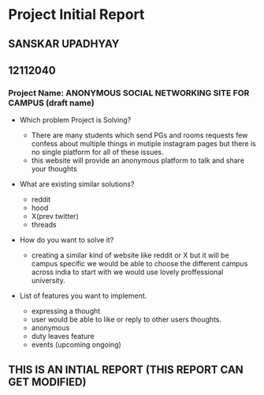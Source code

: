 # Project Initial Report

## SANSKAR UPADHYAY
## 12112040

### Project Name: ANONYMOUS SOCIAL NETWORKING SITE FOR CAMPUS (draft name)

- Which problem Project is Solving?

  - There are many students which send PGs and rooms requests few confess about multiple things in mutiple instagram pages but there is no single platform for all of these issues.
  - this website will provide an anonymous platform to talk and share your thoughts

- What are existing similar solutions?

  - reddit
  - hood
  - X(prev twitter)
  - threads

- How do you want to solve it?

  - creating a similar kind of website like reddit or X but it will be campus specific we would be able to choose the different campus across india to start with we would use lovely proffessional university.

- List of features you want to implement.
  - expressing a thought
  - user would be able to like or reply to other users thoughts.
  - anonymous
  - duty leaves feature
  - events (upcoming ongoing)
    

## THIS IS AN INTIAL REPORT (THIS REPORT CAN GET MODIFIED)

